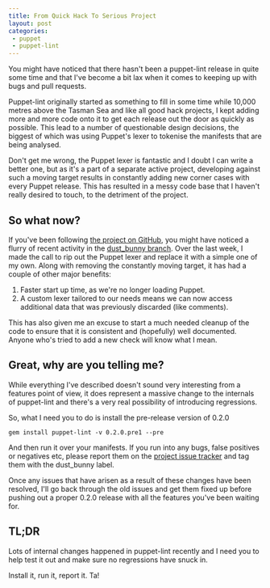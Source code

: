 ```yaml
---
title: From Quick Hack To Serious Project
layout: post
categories:
 - puppet
 - puppet-lint
---
```


You might have noticed that there hasn't been a puppet-lint release in quite
some time and that I've become a bit lax when it comes to keeping up with bugs
and pull requests.

Puppet-lint originally started as something to fill in some time while
10,000 metres above the Tasman Sea and like all good hack projects, I kept
adding more and more code onto it to get each release out the door as quickly
as possible.  This lead to a number of questionable design decisions, the
biggest of which was using Puppet's lexer to tokenise the manifests that are
being analysed.

Don't get me wrong, the Puppet lexer is fantastic and I doubt I can
write a better one, but as it's a part of a separate active project, developing
against such a moving target results in constantly adding new corner cases with
every Puppet release.  This has resulted in a messy code base that I haven't
really desired to touch, to the detriment of the project.

## So what now?

If you've been following
[the project on GitHub](https://github.com/rodjek/puppet-lint/), you might have
noticed a flurry of recent activity in the
[dust\_bunny branch](https://github.com/rodjek/puppet-lint/compare/master...dust_bunny).
Over the last week, I made the call to rip out the Puppet lexer and replace it
with a simple one of my own.  Along with removing the constantly moving target,
it has had a couple of other major benefits:

 1. Faster start up time, as we're no longer loading Puppet.
 2. A custom lexer tailored to our needs means we can now access additional data
    that was previously discarded (like comments).

This has also given me an excuse to start a much needed cleanup of the code to
ensure that it is consistent and (hopefully) well documented.  Anyone who's
tried to add a new check will know what I mean.

## Great, why are you telling me?

While everything I've described doesn't sound very interesting from a features
point of view, it does represent a massive change to the internals of
puppet-lint and there's a very real possibility of introducing regressions.

So, what I need you to do is install the pre-release version of 0.2.0

    gem install puppet-lint -v 0.2.0.pre1 --pre

And then run it over your manifests.  If you run into any bugs, false positives
or negatives etc, please report them on the [project issue
tracker](https://github.com/rodjek/puppet-lint/issues) and tag them with the
dust\_bunny label.

Once any issues that have arisen as a result of these changes have been
resolved, I'll go back through the old issues and get them fixed up before
pushing out a proper 0.2.0 release with all the features you've been waiting
for.

## TL;DR
Lots of internal changes happened in puppet-lint recently and I need you to
help test it out and make sure no regressions have snuck in.

Install it, run it, report it. Ta!
